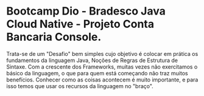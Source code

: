 # Bootcamp Dio - Bradesco Java Cloud Native - Projeto Conta Bancaria Console.

Trata-se de um "Desafio" bem simples cujo objetivo é colocar em prática os fundamentos da linguagem Java, Noções de Regras de Estrutura de Sintaxe.
Com a crescente dos Frameworks, muitas vezes não exercitamos o básico da linguagem, o que para quem está começando não traz muitos benefícios. Conhecer como as coisas acontecem é muito importante, e para isso temos que usar os recursos da linguagem no "braço".
